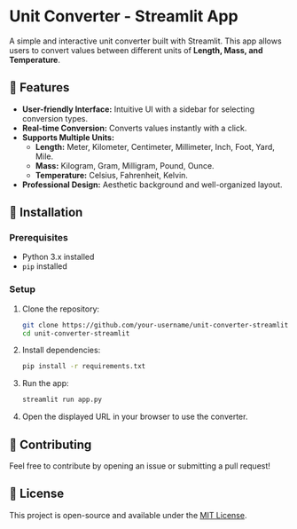 
# Unit Converter - Streamlit App

A simple and interactive unit converter built with Streamlit. This app allows users to convert values between different units of **Length, Mass, and Temperature**.

## 🚀 Features
- **User-friendly Interface:** Intuitive UI with a sidebar for selecting conversion types.
- **Real-time Conversion:** Converts values instantly with a click.
- **Supports Multiple Units:**
  - **Length:** Meter, Kilometer, Centimeter, Millimeter, Inch, Foot, Yard, Mile.
  - **Mass:** Kilogram, Gram, Milligram, Pound, Ounce.
  - **Temperature:** Celsius, Fahrenheit, Kelvin.
- **Professional Design:** Aesthetic background and well-organized layout.

## 📌 Installation

### Prerequisites
- Python 3.x installed
- `pip` installed

### Setup
1. Clone the repository:
   ```bash
   git clone https://github.com/your-username/unit-converter-streamlit.git
   cd unit-converter-streamlit
   ```
2. Install dependencies:
   ```bash
   pip install -r requirements.txt
   ```
3. Run the app:
   ```bash
   streamlit run app.py
   ```
4. Open the displayed URL in your browser to use the converter.


## 🤝 Contributing
Feel free to contribute by opening an issue or submitting a pull request!

## 📝 License
This project is open-source and available under the [MIT License](LICENSE).
